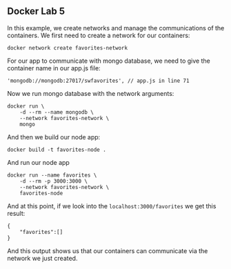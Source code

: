 ## Docker Lab 5
In this example, we create networks and manage the communications of the containers. We first need to create a network for our containers:

    docker network create favorites-network

For our app to communicate with mongo database, we need to give the container name in our app.js file:

    'mongodb://mongodb:27017/swfavorites', // app.js in line 71 

Now we run mongo database with the network arguments:
    
    docker run \ 
        -d --rm --name mongodb \
        --network favorites-network \
        mongo

And then we build our node app:
    
    docker build -t favorites-node .

And run our node app

    docker run --name favorites \
        -d --rm -p 3000:3000 \
        --network favorites-network \
        favorites-node

And at this point, if we look into the `localhost:3000/favorites` we get this result:

    {
        "favorites":[]
    }

And this output shows us that our containers can communicate via the network we just created. 